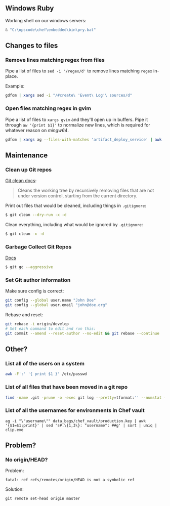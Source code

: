 ## Windows Ruby

Working shell on our windows servers:
```powershell
& "C:\opscode\chef\embedded\bin\pry.bat"
```

## Changes to files

### Remove lines matching regex from files

Pipe a list of files to `sed -i '/regex/d'` to remove lines matching `regex` in-place.

Example:
```bash
gdfom | xargs sed -i "/#create\ 'Event\ Log'\ sources/d"
```

### Open files matching regex in gvim

Pipe a list of files to `xargs gvim` and they'll open up in buffers. Pipe it through
`aw '{print $1}'` to normalize new lines, which is required for whatever reason on
_mingw64_.

```bash
gdfom | xargs ag --files-with-matches 'artifact_deploy_service' | awk '{print $1}' | xargs gvim
```

## Maintenance

### Clean up Git repos

[Git clean docs](https://git-scm.com/docs/git-clean):

> Cleans the working tree by recursively removing files that are not under version control, starting from the current directory.

Print out files that would be cleaned, including things in `.gitignore`:
```bash
$ git clean --dry-run -x -d
```

Clean everything, including what would be ignored by `.gitignore`:
```bash
$ git clean -x -d
```

### Garbage Collect Git Repos

[Docs](https://git-scm.com/docs/git-gc)

```bash
$ git gc --aggressive
```

### Set Git author information

Make sure config is correct:
```bash
git config --global user.name "John Doe"
git config --global user.email "john@doe.org"
```

Rebase and reset:
```bash
git rebase -i origin/develop
# Set each command to edit and run this:
git commit --amend --reset-author --no-edit && git rebase --continue
```


## Other?

### List all of the users on a system

```bash
awk -F':' '{ print $1 }' /etc/passwd
```

### List of all files that have been moved in a git repo

```bash
find -name .git -prune -o -exec git log --pretty=tformat:'' --numstat --follow {} ';' | grep '=>'
```

### List of all the usernames for environments in Chef vault
```
ag -i "\"username\"" data_bags/chef_vault/production.key | awk '{$1=$1;print}' | sed 's#.\{1,3\}: "username": ##g' | sort | uniq | clip.exe
```

## Problem?

### No origin/HEAD?

Problem:
```
fatal: ref refs/remotes/origin/HEAD is not a symbolic ref
```

Solution:
```
git remote set-head origin master
```
